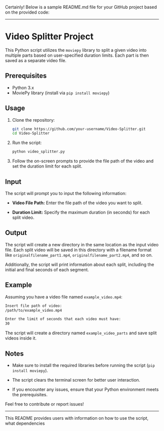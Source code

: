 Certainly! Below is a sample README.md file for your GitHub project based on the provided code:

---

# Video Splitter Project

This Python script utilizes the `moviepy` library to split a given video into multiple parts based on user-specified duration limits. Each part is then saved as a separate video file.

## Prerequisites

- Python 3.x
- MoviePy library (install via `pip install moviepy`)

## Usage

1. Clone the repository:

    ```bash
    git clone https://github.com/your-username/Video-Splitter.git
    cd Video-Splitter
    ```

2. Run the script:

    ```bash
    python video_splitter.py
    ```

3. Follow the on-screen prompts to provide the file path of the video and set the duration limit for each split.

## Input

The script will prompt you to input the following information:

- **Video File Path:** Enter the file path of the video you want to split.

- **Duration Limit:** Specify the maximum duration (in seconds) for each split video.

## Output

The script will create a new directory in the same location as the input video file. Each split video will be saved in this directory with a filename format like `originalfilename_part1.mp4`, `originalfilename_part2.mp4`, and so on.

Additionally, the script will print information about each split, including the initial and final seconds of each segment.

## Example

Assuming you have a video file named `example_video.mp4`:

```bash
Insert file path of video:
/path/to/example_video.mp4

Enter the limit of seconds that each video must have:
30
```

The script will create a directory named `example_video_parts` and save split videos inside it.

## Notes

- Make sure to install the required libraries before running the script (`pip install moviepy`).

- The script clears the terminal screen for better user interaction.

- If you encounter any issues, ensure that your Python environment meets the prerequisites.

Feel free to contribute or report issues!

---

This README provides users with information on how to use the script, what dependencies
